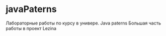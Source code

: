 # javaPaterns
Лабораторные работы по курсу в универе. Java paterns
Большая часть работы в проект Lezina
